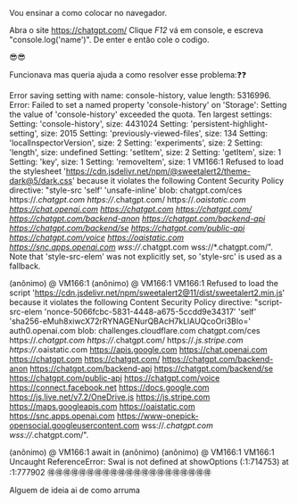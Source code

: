 Vou ensinar a como colocar no navegador.

Abra o site https://chatgpt.com/ Clique *F12* vá em console, e escreva "console.log('name')". De enter e então cole o codigo.

😎😎

Funcionava mas queria ajuda a como resolver esse problema:❓❓

Error saving setting with name: console-history, value length: 5316996. Error: Failed to set a named property 'console-history' on 'Storage': Setting the value of 'console-history' exceeded the quota.
Ten largest settings: 
Setting: 'console-history', size: 4431024
Setting: 'persistent-highlight-setting', size: 2015
Setting: 'previously-viewed-files', size: 134
Setting: 'localInspectorVersion', size: 2
Setting: 'experiments', size: 2
Setting: 'length', size: undefined
Setting: 'setItem', size: 2
Setting: 'getItem', size: 1
Setting: 'key', size: 1
Setting: 'removeItem', size: 1
VM166:1  Refused to load the stylesheet 'https://cdn.jsdelivr.net/npm/@sweetalert2/theme-dark@5/dark.css' because it violates the following Content Security Policy directive: "style-src 'self' 'unsafe-inline' blob: chatgpt.com/ces https://*.chatgpt.com https://*.chatgpt.com/ https://*.oaistatic.com https://chat.openai.com https://chatgpt.com https://chatgpt.com/ https://chatgpt.com/backend-anon https://chatgpt.com/backend-api https://chatgpt.com/backend/se https://chatgpt.com/public-api https://chatgpt.com/voice https://oaistatic.com https://snc.apps.openai.com wss://*.chatgpt.com wss://*.chatgpt.com/". Note that 'style-src-elem' was not explicitly set, so 'style-src' is used as a fallback.

(anônimo) @ VM166:1
(anônimo) @ VM166:1
VM166:1  Refused to load the script 'https://cdn.jsdelivr.net/npm/sweetalert2@11/dist/sweetalert2.min.js' because it violates the following Content Security Policy directive: "script-src-elem 'nonce-5066fcbc-5831-4448-a675-5ccdd9e34317' 'self' 'sha256-eMuh8xiwcX72rRYNAGENurQBAcH7kLlAUQcoOri3BIo=' auth0.openai.com blob: challenges.cloudflare.com chatgpt.com/ces https://*.chatgpt.com https://*.chatgpt.com/ https://*.js.stripe.com https://*.oaistatic.com https://apis.google.com https://chat.openai.com https://chatgpt.com https://chatgpt.com/ https://chatgpt.com/backend-anon https://chatgpt.com/backend-api https://chatgpt.com/backend/se https://chatgpt.com/public-api https://chatgpt.com/voice https://connect.facebook.net https://docs.google.com https://js.live.net/v7.2/OneDrive.js https://js.stripe.com https://maps.googleapis.com https://oaistatic.com https://snc.apps.openai.com https://www-onepick-opensocial.googleusercontent.com wss://*.chatgpt.com wss://*.chatgpt.com/".

(anônimo) @ VM166:1
await in (anônimo)
(anônimo) @ VM166:1
VM166:1 Uncaught ReferenceError: Swal is not defined
    at showOptions (<anonymous>:1:714753)
    at <anonymous>:1:777902
🉐🉐🉐🉐🉐🉐🉐🉐🉐🉐🉐🉐🉐🉐🉐🉐🉐🉐🉐🉐🉐


Alguem de ideia ai de como arruma
